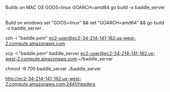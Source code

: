 Builds on MAC OS
GOOS=linux GOARCH=amd64 go build -o baddle_server .

Build on windows
set "GOOS=linux" && set "GOARCH=amd64" && go build -o baddle_server .

ssh -i "baddle.pem" ec2-user@ec2-34-214-141-162.us-west-2.compute.amazonaws.com

scp -i "baddle.pem" baddle_server ec2-user@ec2-34-214-141-162.us-west-2.compute.amazonaws.com:~/baddle_server

chmod -R 700 baddle_server
./baddle_server

http://ec2-34-214-141-162.us-west-2.compute.amazonaws.com:2441/headers
